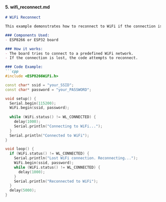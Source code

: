 
#### 5. **wifi_reconnect.md**

```markdown
# WiFi Reconnect

This example demonstrates how to reconnect to WiFi if the connection is lost.

### Components Used:
- ESP8266 or ESP32 board

### How it works:
- The board tries to connect to a predefined WiFi network.
- If the connection is lost, the code attempts to reconnect.

### Code Example:
```cpp
#include <ESP8266WiFi.h>

const char* ssid = "your_SSID";
const char* password = "your_PASSWORD";

void setup() {
  Serial.begin(115200);
  WiFi.begin(ssid, password);
  
  while (WiFi.status() != WL_CONNECTED) {
    delay(1000);
    Serial.println("Connecting to WiFi...");
  }
  Serial.println("Connected to WiFi");
}

void loop() {
  if (WiFi.status() != WL_CONNECTED) {
    Serial.println("Lost WiFi connection. Reconnecting...");
    WiFi.begin(ssid, password);
    while (WiFi.status() != WL_CONNECTED) {
      delay(1000);
    }
    Serial.println("Reconnected to WiFi");
  }
  delay(5000);
}
